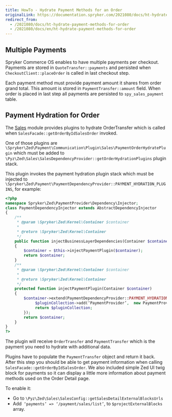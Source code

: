 ```yaml
---
title: HowTo - Hydrate Payment Methods for an Order
originalLink: https://documentation.spryker.com/2021080/docs/ht-hydrate-payment-methods-for-order
redirect_from:
  - /2021080/docs/ht-hydrate-payment-methods-for-order
  - /2021080/docs/en/ht-hydrate-payment-methods-for-order
---
```


## Multiple Payments
Spryker Commerce OS enables to have multiple payments per checkout. Payments are stored in `QuoteTransfer::payments` and persisted when `CheckoutClient::placeOrder` is called in last checkout step.

Each payment method must provide payment amount it shares from order grand total. This amount is stored in `PaymentTransfer::amount` field. When order is placed in last step all payments are persisted to `spy_sales_payment` table.

## Payment Hydration for Order
The [Sales](/docs/scos/dev/features/202001.0/order-management/sales.html) module provides plugins to hydrate OrderTransfer which is called when `SalesFacade::getOrderByIdSalesOrder` invoked.

One of those plugins are `\Spryker\Zed\Payment\Communication\Plugin\Sales\PaymentOrderHydratePlugin` which must be added to `\Pyz\Zed\Sales\SalesDependencyProvider::getOrderHydrationPlugins` plugin stack.

This plugin invokes the payment hydration plugin stack which must be injected to  ` \Spryker\Zed\Payment\PaymentDependencyProvider::PAYMENT_HYDRATION_PLUGINS`, for example:

```php
<?php
namespace Spryker\Zed\PaymentProvider\Dependency\Injector;
class PaymentDependencyInjector extends AbstractDependencyInjector
{
    /**
     * @param \Spryker\Zed\Kernel\Container $container
     *
     * @return \Spryker\Zed\Kernel\Container
     */
    public function injectBusinessLayerDependencies(Container $container)
    {
        $container = $this->injectPaymentPlugin($container);
        return $container;
    }
    /**
     * @param \Spryker\Zed\Kernel\Container $container
     *
     * @return \Spryker\Zed\Kernel\Container
     */
    protected function injectPaymentPlugin(Container $container)
    {
        $container->extend(PaymentDependencyProvider::PAYMENT_HYDRATION_PLUGINS, function (PaymentHydratorPluginCollectionInterface $pluginCollection) {
             $pluginCollection->add(‘PaymentProvider’,  new PaymentProviderSalesOrderPaymentHydrationPlugin()) // this plugin must implement \Spryker\Zed\Payment\Dependency\Plugin\Sales\PaymentHydratorPluginInterface
             return $pluginCollection;
        });
        return $container;
    }
}
?>
```

The plugin will receive `OrderTransfer` and `PaymentTransfer` which is the payment you need to hydrate with additional data.

Plugins have to populate the `PaymentTransfer` object and return it back. After this step you should be able to get payment information when calling `SalesFacade::getOrderByIdSalesOrder`. We also included simple Zed UI twig block for payments so it can display a little more information about payment methods used on the Order Detail page.

To enable it:

* Go to `\Pyz\Zed\Sales\SalesConfig::getSalesDetailExternalBlocksUrls`
* Add` ‘payments’ => ‘/payment/sales/list’`, to `$projectExternalBlocks` array.
